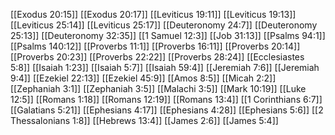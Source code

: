 [[Exodus 20:15]]
[[Exodus 20:17]]
[[Leviticus 19:11]]
[[Leviticus 19:13]]
[[Leviticus 25:14]]
[[Leviticus 25:17]]
[[Deuteronomy 24:7]]
[[Deuteronomy 25:13]]
[[Deuteronomy 32:35]]
[[1 Samuel 12:3]]
[[Job 31:13]]
[[Psalms 94:1]]
[[Psalms 140:12]]
[[Proverbs 11:1]]
[[Proverbs 16:11]]
[[Proverbs 20:14]]
[[Proverbs 20:23]]
[[Proverbs 22:22]]
[[Proverbs 28:24]]
[[Ecclesiastes 5:8]]
[[Isaiah 1:23]]
[[Isaiah 5:7]]
[[Isaiah 59:4]]
[[Jeremiah 7:6]]
[[Jeremiah 9:4]]
[[Ezekiel 22:13]]
[[Ezekiel 45:9]]
[[Amos 8:5]]
[[Micah 2:2]]
[[Zephaniah 3:1]]
[[Zephaniah 3:5]]
[[Malachi 3:5]]
[[Mark 10:19]]
[[Luke 12:5]]
[[Romans 1:18]]
[[Romans 12:19]]
[[Romans 13:4]]
[[1 Corinthians 6:7]]
[[Galatians 5:21]]
[[Ephesians 4:17]]
[[Ephesians 4:28]]
[[Ephesians 5:6]]
[[2 Thessalonians 1:8]]
[[Hebrews 13:4]]
[[James 2:6]]
[[James 5:4]]
